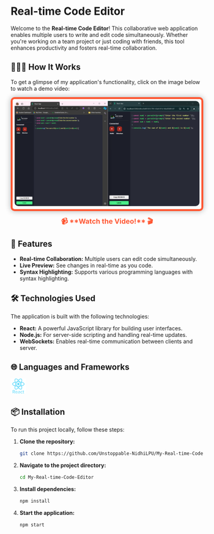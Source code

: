 # Real-time Code Editor

Welcome to the **Real-time Code Editor**! This collaborative web application enables multiple users to write and edit code simultaneously. Whether you're working on a team project or just coding with friends, this tool enhances productivity and fosters real-time collaboration.

## 🧑🏻‍💻 How It Works

To get a glimpse of my application's functionality, click on the image below to watch a demo video:

<!-- Highlighted Image with Border and Emojis -->
<a href="https://drive.google.com/file/d/1EnNNVZDWIdSwLswU1RVPX7ULfmBYL0gQ/view?usp=drive_link" 
   style="display: inline-block; text-decoration: none; border: 5px solid #ff5733; border-radius: 10px; padding: 5px; box-shadow: 0px 0px 15px rgba(0,0,0,0.3); transition: transform 0.3s, box-shadow 0.3s;">
  <img src="https://raw.githubusercontent.com/Unstoppable-NidhiLPU/My-Real-time-Code-Editor/main/Screenshot%202024-08-27%20011617.png" 
       alt="Watch the video" 
       style="border-radius: 10px;" 
       width="600" />
</a>

<p align="center" style="font-size: 18px; font-weight: bold; color: #ff5733; margin-top: 10px;">
  📹 **Watch the Video!** 🎬
</p>

## 🚀 Features

- **Real-time Collaboration:** Multiple users can edit code simultaneously.
- **Live Preview:** See changes in real-time as you code.
- **Syntax Highlighting:** Supports various programming languages with syntax highlighting.

## 🛠️ Technologies Used

The application is built with the following technologies:

- **React:** A powerful JavaScript library for building user interfaces.
- **Node.js:** For server-side scripting and handling real-time updates.
- **WebSockets:** Enables real-time communication between clients and server.

## 🌐 Languages and Frameworks

<p align="left"> 
<a href="https://reactjs.org/" target="_blank" rel="noreferrer"> 
  <img src="https://raw.githubusercontent.com/devicons/devicon/master/icons/react/react-original-wordmark.svg" alt="React" width="40" height="40"/> 
</a>
</p>

## 📦 Installation

To run this project locally, follow these steps:

1. **Clone the repository:**

   ```bash
   git clone https://github.com/Unstoppable-NidhiLPU/My-Real-time-Code-Editor.git

2. **Navigate to the project directory:**

   ```bash
   cd My-Real-time-Code-Editor
   
3. **Install dependencies:**

   ```bash
   npm install
   
3. **Start the application:**

   ```bash
   npm start
   
   
